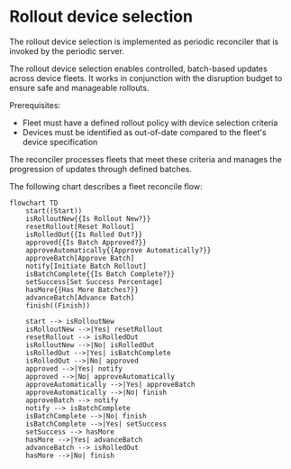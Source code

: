 # Rollout device selection
The rollout device selection is implemented as periodic reconciler that is invoked by the periodic server.

The rollout device selection enables controlled, batch-based updates across device fleets. It works in conjunction with
the disruption budget to ensure safe and manageable rollouts.

Prerequisites:
- Fleet must have a defined rollout policy with device selection criteria
- Devices must be identified as out-of-date compared to the fleet's device specification

The reconciler processes fleets that meet these criteria and manages the progression of updates through defined batches.

The following chart describes a fleet reconcile flow:

```mermaid
flowchart TD
    start((Start))
    isRolloutNew{{Is Rollout New?}}
    resetRollout[Reset Rollout]
    isRolledOut{{Is Rolled Out?}}
    approved{{Is Batch Approved?}}
    approveAutomatically{{Approve Automatically?}}
    approveBatch[Approve Batch]
    notify[Initiate Batch Rollout]
    isBatchComplete{{Is Batch Complete?}}
    setSuccess[Set Success Percentage]
    hasMore{{Has More Batches?}}
    advanceBatch[Advance Batch]
    finish((Finish))

    start --> isRolloutNew
    isRolloutNew -->|Yes| resetRollout
    resetRollout --> isRolledOut
    isRolloutNew -->|No| isRolledOut
    isRolledOut -->|Yes| isBatchComplete
    isRolledOut -->|No| approved
    approved -->|Yes| notify
    approved -->|No| approveAutomatically
    approveAutomatically -->|Yes| approveBatch
    approveAutomatically -->|No| finish
    approveBatch --> notify
    notify --> isBatchComplete
    isBatchComplete -->|No| finish
    isBatchComplete -->|Yes| setSuccess
    setSuccess --> hasMore
    hasMore -->|Yes| advanceBatch
    advanceBatch --> isRolledOut
    hasMore -->|No| finish

```